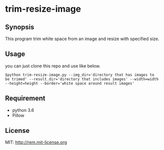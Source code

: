 # trim-resize-image

## Synopsis

This program trim white space from an image and resize with specified size.


## Usage

you can just clone this repo and use like below.
```
$python trim-resize-image.py --img_dir='directory that has images to be trimed' --result_dir='directory that includes images' --width=width --height=height --border='white space around result images'
```

## Requirement

* python 3.6
* Pillow

## License

MIT: http://rem.mit-license.org
